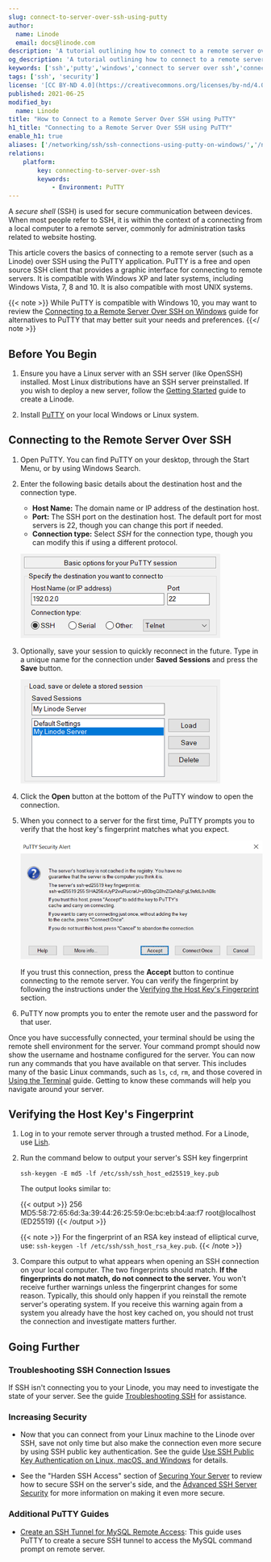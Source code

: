 ```yaml
---
slug: connect-to-server-over-ssh-using-putty
author:
  name: Linode
  email: docs@linode.com
description: 'A tutorial outlining how to connect to a remote server over SSH using PuTTY on Windows (or Linux)'
og_description: 'A tutorial outlining how to connect to a remote server over SSH using PuTTY on Windows (or Linux)'
keywords: ['ssh','putty','windows','connect to server over ssh','connect to linode over ssh']
tags: ['ssh', 'security']
license: '[CC BY-ND 4.0](https://creativecommons.org/licenses/by-nd/4.0)'
published: 2021-06-25
modified_by:
  name: Linode
title: "How to Connect to a Remote Server Over SSH using PuTTY"
h1_title: "Connecting to a Remote Server Over SSH using PuTTY"
enable_h1: true
aliases: ['/networking/ssh/ssh-connections-using-putty-on-windows/','/networking/using-putty/']
relations:
    platform:
        key: connecting-to-server-over-ssh
        keywords:
            - Environment: PuTTY
---
```


A *secure shell* (SSH) is used for secure communication between devices. When most people refer to SSH, it is within the context of a connecting from a local computer to a remote server, commonly for administration tasks related to website hosting.

This article covers the basics of connecting to a remote server (such as a Linode) over SSH using the PuTTY application. PuTTY is a free and open source SSH client that provides a graphic interface for connecting to remote servers. It is compatible with Windows XP and later systems, including Windows Vista, 7, 8 and 10. It is also compatible with most UNIX systems.

{{< note >}}
While PuTTY is compatible with Windows 10, you may want to review the [Connecting to a Remote Server Over SSH on Windows](/docs/guides/connect-to-server-over-ssh-on-windows/) guide for alternatives to PuTTY that may better suit your needs and preferences.
{{</ note >}}

## Before You Begin

1. Ensure you have a Linux server with an SSH server (like OpenSSH) installed. Most Linux distributions have an SSH server preinstalled. If you wish to deploy a new server, follow the [Getting Started](/docs/getting-started/) guide to create a Linode.

1. Install [PuTTY](http://www.chiark.greenend.org.uk/~sgtatham/putty/download.html) on your local Windows or Linux system.

## Connecting to the Remote Server Over SSH

1.  Open PuTTY. You can find PuTTY on your desktop, through the Start Menu, or by using Windows Search.

1.  Enter the following basic details about the destination host and the connection type.

    - **Host Name:** The domain name or IP address of the destination host.
    - **Port:** The SSH port on the destination host. The default port for most servers is 22, though you can change this port if needed.
    - **Connection type:** Select *SSH* for the connection type, though you can modify this if using a different protocol.

    ![Screenshot of the destination server details form on PuTTY](putty-destination.png "Destination details")

1.  Optionally, save your session to quickly reconnect in the future. Type in a unique name for the connection under **Saved Sessions** and press the **Save** button.

    !["Screenshot of the Save Session form on PuTTY"](putty-save-session.png)

1.  Click the **Open** button at the bottom of the PuTTY window to open the connection.

1.  When you connect to a server for the first time, PuTTY prompts you to verify that the host key's fingerprint matches what you expect.

    ![Screenshot of dialog box asking to confirm host key's fingerprint](putty-security-alert.png "Confirm the host key's fingerprint")

    If you trust this connection, press the **Accept** button to continue connecting to the remote server. You can verify the fingerprint by following the instructions under the [Verifying the Host Key's Fingerprint](#verifying-the-host-keys-fingerprint) section.

1.  PuTTY now prompts you to enter the remote user and the password for that user.

Once you have successfully connected, your terminal should be using the remote shell environment for the server. Your command prompt should now show the username and hostname configured for the server. You can now run any commands that you have available on that server. This includes many of the basic Linux commands, such as `ls`, `cd`, `rm`, and those covered in [Using the Terminal](/docs/guides/using-the-terminal/) guide. Getting to know these commands will help you navigate around your server.

## Verifying the Host Key's Fingerprint

1.  Log in to your remote server through a trusted method. For a Linode, use [Lish](/docs/networking/using-the-linode-shell-lish/).

1.  Run the command below to output your server's SSH key fingerprint

        ssh-keygen -E md5 -lf /etc/ssh/ssh_host_ed25519_key.pub

    The output looks similar to:

    {{< output >}}
256 MD5:58:72:65:6d:3a:39:44:26:25:59:0e:bc:eb:b4:aa:f7  root@localhost (ED25519)
{{< /output >}}

    {{< note >}}
For the fingerprint of an RSA key instead of elliptical curve, use: `ssh-keygen -lf /etc/ssh/ssh_host_rsa_key.pub`.
{{< /note >}}

1.  Compare this output to what appears when opening an SSH connection on your local computer. The two fingerprints should match. **If the fingerprints do not match, do not connect to the server.** You won't receive further warnings unless the fingerprint changes for some reason. Typically, this should only happen if you reinstall the remote server's operating system. If you receive this warning again from a system you already have the host key cached on, you should not trust the connection and investigate matters further.

## Going Further

### Troubleshooting SSH Connection Issues

If SSH isn't connecting you to your Linode, you may need to investigate the state of your server. See the guide [Troubleshooting SSH](/docs/guides/troubleshooting-ssh/) for assistance.

### Increasing Security

- Now that you can connect from your Linux machine to the Linode over SSH, save not only time but also make the connection even more secure by using SSH public key authentication. See the guide [Use SSH Public Key Authentication on Linux, macOS, and Windows](/docs/guides/use-public-key-authentication-with-ssh/) for details.

- See the "Harden SSH Access" section of [Securing Your Server](/docs/security/securing-your-server/) to review how to secure SSH on the server's side, and the [Advanced SSH Server Security](/docs/guides/advanced-ssh-server-security/) for more information on making it even more secure.

### Additional PuTTY Guides

- [Create an SSH Tunnel for MySQL Remote Access](/docs/guides/create-an-ssh-tunnel-for-mysql-remote-access/): This guide uses PuTTY to create a secure SSH tunnel to access the MySQL command prompt on remote server.